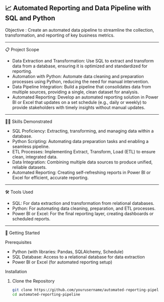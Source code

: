 ## 📈 Automated Reporting and Data Pipeline with SQL and Python

Objective : Create an automated data pipeline to streamline the collection, transformation, and reporting of key business metrics.

---

 📋 Project Scope

- Data Extraction and Transformation: Use SQL to extract and transform data from a database, ensuring it is optimized and standardized for reporting.
- Automation with Python: Automate data cleaning and preparation processes using Python, reducing the need for manual intervention.
- Data Pipeline Integration: Build a pipeline that consolidates data from multiple sources, providing a single, clean dataset for analysis.
- Automated Reporting: Develop an automated reporting solution in Power BI or Excel that updates on a set schedule (e.g., daily or weekly) to provide stakeholders with timely insights without manual updates.

---

 🧑‍💻 Skills Demonstrated

- SQL Proficiency: Extracting, transforming, and managing data within a database.
- Python Scripting: Automating data preparation tasks and enabling a seamless pipeline.
- ETL Processes: Implementing Extract, Transform, Load (ETL) to ensure clean, integrated data.
- Data Integration: Combining multiple data sources to produce unified, reliable datasets.
- Automated Reporting: Creating self-refreshing reports in Power BI or Excel for efficient, accurate reporting.

---

 🛠️ Tools Used

- SQL: For data extraction and transformation from relational databases.
- Python: For automating data cleaning, preparation, and ETL processes.
- Power BI or Excel: For the final reporting layer, creating dashboards or scheduled reports.

---

 🚀 Getting Started

 Prerequisites

- Python (with libraries: Pandas, SQLAlchemy, Schedule)
- SQL Database: Access to a relational database for data extraction
- Power BI or Excel (for automated reporting setup)

 Installation

1. Clone the Repository
   ```bash
   git clone https://github.com/yourusername/automated-reporting-pipeline.git
   cd automated-reporting-pipeline
